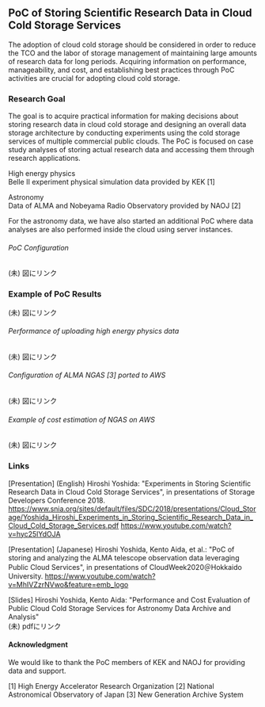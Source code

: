 ## PoC of Storing Scientific Research Data in Cloud Cold Storage Services
The adoption of cloud cold storage should be considered in order to reduce the TCO and the labor of storage management of maintaining large amounts of research data for long periods. Acquiring information on performance, manageability, and cost, and establishing best practices through PoC activities are crucial for adopting cloud cold storage.

### Research Goal
The goal is to acquire practical information for making decisions about storing research data in cloud cold storage and designing an overall data storage architecture by conducting experiments using the cold storage services of multiple commercial public clouds.
The PoC is focused on case study analyses of storing actual research data and accessing them through research applications.

High energy physics  
Belle II experiment physical simulation data provided by KEK [1]  

Astronomy  
Data of ALMA and Nobeyama Radio Observatory provided by NAOJ [2]  

For the astronomy data, we have also started an additional PoC where data analyses are also performed inside the cloud using server instances.

###### PoC Configuration  
(未) 図にリンク  

### Example of PoC Results  
(未) 図にリンク  

###### Performance of uploading high energy physics data  
(未) 図にリンク  

###### Configuration of ALMA NGAS [3] ported to AWS  
(未) 図にリンク  

###### Example of cost estimation of NGAS on AWS  
(未) 図にリンク  

### Links
[Presentation] (English)
Hiroshi Yoshida: "Experiments in Storing Scientific Research Data in Cloud Cold Storage Services", in presentations of Storage Developers Conference 2018.
https://www.snia.org/sites/default/files/SDC/2018/presentations/Cloud_Storage/Yoshida_Hiroshi_Experiments_in_Storing_Scientific_Research_Data_in_Cloud_Cold_Storage_Services.pdf
https://www.youtube.com/watch?v=hyc25lYdOJA

[Presentation] (Japanese)
Hiroshi Yoshida, Kento Aida, et al.: "PoC of storing and analyzing the ALMA telescope observation data leveraging Public Cloud Services", in presentations of CloudWeek2020＠Hokkaido University.
https://www.youtube.com/watch?v=MhIVZzrNVwo&feature=emb_logo

[Slides]
Hiroshi Yoshida, Kento Aida: "Performance and Cost Evaluation of Public Cloud Cold Storage Services for Astronomy Data Archive and Analysis"  
(未) pdfにリンク  




#### Acknowledgment
We would like to thank the PoC members of KEK and NAOJ for providing data and support.


[1] High Energy Accelerator Research Organization
[2] National Astronomical Observatory of Japan
[3] New Generation Archive System
